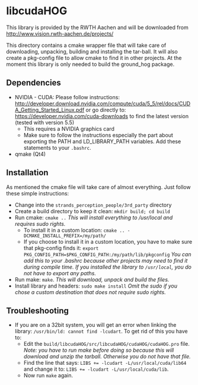 # libcudaHOG 
This library is provided by the RWTH Aachen and will be downloaded from http://www.vision.rwth-aachen.de/projects/

This directory contains a cmake wrapper file that will take care of downloading, unpacking, building and installing the tar-ball. It will also create a pkg-config file to allow cmake to find it in other projects.
At the moment this library is only needed to build the ground_hog package.

## Dependencies
* NVIDIA - CUDA: Please follow instructions: http://developer.download.nvidia.com/compute/cuda/5_5/rel/docs/CUDA_Getting_Started_Linux.pdf or go directly to: https://developer.nvidia.com/cuda-downloads to find the latest version (tested with version 5.5)
	* This requires a NVIDIA graphics card
	* Make sure to follow the instructions especially the part about exporting the PATH and LD_LIBRARY_PATH variables. Add these statements to your `.bashrc`.
* qmake (Qt4)

## Installation
As mentioned the cmake file will take care of almost everything. Just follow these simple instructions:
* Change into the `strands_perception_people/3rd_party` directory
* Create a build directory to keep it clean: `mkdir build; cd build`
* Run cmake: `cmake ..` _This will install everything to /usr/local and requires sudo rights._
	* To install it in a custom location: `cmake .. -DCMAKE_INSTALL_PREFIX=/my/path/`
	* If you choose to install it in a custom location, you have to make sure that pkg-config finds it: `export PKG_CONFIG_PATH=$PKG_CONFIG_PATH:/my/path/lib/pkgconfig` _You can add this to your .bashrc because other projects may need to find it during compile time. If you installed the library to `/usr/local`, you do not have to export any paths._
* Run make: `make`. _This will download, unpack and build the files._
* Install library and headers: `sudo make install` _Omit the sudo if you chose a custom destination that does not require sudo rights._

## Troubleshooting
* If you are on a 32bit system, you will get an error when linking the library: `/usr/bin/ld: cannot find -lcudart`. To get rid of this you have to:
	* Edit the `build/libcudaHOG/src/libcudaHOG/cudaHOG/cudaHOG.pro` file. _Note: you have to run make before doing so because this will download and unzip the tarball. Otherwise you do not have that file._ 
	* Find the line that says: `LIBS += -lcudart -L/usr/local/cuda/lib64` and change it to: `LIBS += -lcudart -L/usr/local/cuda/lib`.
	* Now run `make` again.
